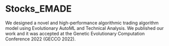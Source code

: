 # Stocks_EMADE
We designed a novel and high-performance algorithmic trading algorithm model using Evolutionary AutoML and Technical Analysis. We published our work and it was accepted at the Genetic Evolutionary Computation Conference 2022 (GECCO 2022).
